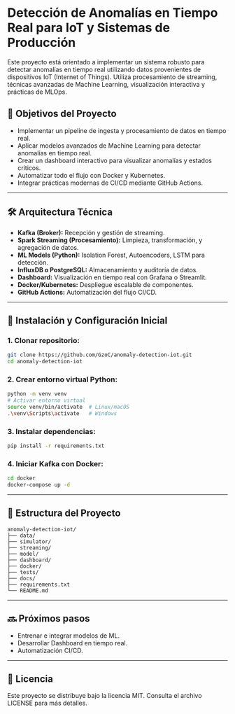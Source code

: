 # Detección de Anomalías en Tiempo Real para IoT y Sistemas de Producción

Este proyecto está orientado a implementar un sistema robusto para detectar anomalías en tiempo real utilizando datos provenientes de dispositivos IoT (Internet of Things). Utiliza procesamiento de streaming, técnicas avanzadas de Machine Learning, visualización interactiva y prácticas de MLOps.

## 📌 Objetivos del Proyecto

- Implementar un pipeline de ingesta y procesamiento de datos en tiempo real.
- Aplicar modelos avanzados de Machine Learning para detectar anomalías en tiempo real.
- Crear un dashboard interactivo para visualizar anomalías y estados críticos.
- Automatizar todo el flujo con Docker y Kubernetes.
- Integrar prácticas modernas de CI/CD mediante GitHub Actions.

---

## 🛠️ Arquitectura Técnica

- **Kafka (Broker):** Recepción y gestión de streaming.
- **Spark Streaming (Procesamiento):** Limpieza, transformación, y agregación de datos.
- **ML Models (Python):** Isolation Forest, Autoencoders, LSTM para detección.
- **InfluxDB o PostgreSQL:** Almacenamiento y auditoría de datos.
- **Dashboard:** Visualización en tiempo real con Grafana o Streamlit.
- **Docker/Kubernetes:** Despliegue escalable de componentes.
- **GitHub Actions:** Automatización del flujo CI/CD.

---

## 🚀 Instalación y Configuración Inicial

### 1. Clonar repositorio:

```bash
git clone https://github.com/GzoC/anomaly-detection-iot.git
cd anomaly-detection-iot
```

### 2. Crear entorno virtual Python:

```bash
python -m venv venv
# Activar entorno virtual
source venv/bin/activate  # Linux/macOS
.\venv\Scripts\activate   # Windows
```

### 3. Instalar dependencias:

```bash
pip install -r requirements.txt
```

### 4. Iniciar Kafka con Docker:

```bash
cd docker
docker-compose up -d
```

---

## 📂 Estructura del Proyecto

```
anomaly-detection-iot/
├── data/
├── simulator/
├── streaming/
├── model/
├── dashboard/
├── docker/
├── tests/
├── docs/
├── requirements.txt
└── README.md
```

---

## 🔜 Próximos pasos

- Entrenar e integrar modelos de ML.
- Desarrollar Dashboard en tiempo real.
- Automatización CI/CD.

---

## 📄 Licencia

Este proyecto se distribuye bajo la licencia MIT. Consulta el archivo LICENSE para más detalles.

